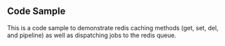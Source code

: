 ## Code Sample

This is a code sample to demonstrate redis caching methods (get, set, del, and pipeline) as well as dispatching jobs to the redis queue.